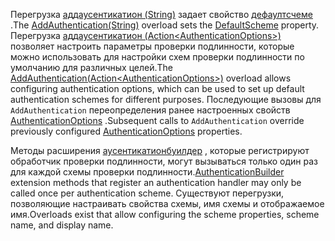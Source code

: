 <!--Don't update this for 2.2, use the 2.2 version -->
<span data-ttu-id="470f7-101">Перегрузка [аддаусентикатион (String)](/dotnet/api/microsoft.extensions.dependencyinjection.authenticationservicecollectionextensions.addauthentication#Microsoft_Extensions_DependencyInjection_AuthenticationServiceCollectionExtensions_AddAuthentication_Microsoft_Extensions_DependencyInjection_IServiceCollection_System_String_) задает свойство [дефаултсчеме](/dotnet/api/microsoft.aspnetcore.authentication.authenticationoptions.defaultscheme) .</span><span class="sxs-lookup"><span data-stu-id="470f7-101">The [AddAuthentication(String)](/dotnet/api/microsoft.extensions.dependencyinjection.authenticationservicecollectionextensions.addauthentication#Microsoft_Extensions_DependencyInjection_AuthenticationServiceCollectionExtensions_AddAuthentication_Microsoft_Extensions_DependencyInjection_IServiceCollection_System_String_) overload sets the [DefaultScheme](/dotnet/api/microsoft.aspnetcore.authentication.authenticationoptions.defaultscheme) property.</span></span> <span data-ttu-id="470f7-102">Перегрузка [аддаусентикатион (Action&lt;AuthenticationOptions&gt;)](/dotnet/api/microsoft.extensions.dependencyinjection.authenticationservicecollectionextensions.addauthentication#Microsoft_Extensions_DependencyInjection_AuthenticationServiceCollectionExtensions_AddAuthentication_Microsoft_Extensions_DependencyInjection_IServiceCollection_System_Action_Microsoft_AspNetCore_Authentication_AuthenticationOptions__) позволяет настроить параметры проверки подлинности, которые можно использовать для настройки схем проверки подлинности по умолчанию для различных целей.</span><span class="sxs-lookup"><span data-stu-id="470f7-102">The [AddAuthentication(Action&lt;AuthenticationOptions&gt;)](/dotnet/api/microsoft.extensions.dependencyinjection.authenticationservicecollectionextensions.addauthentication#Microsoft_Extensions_DependencyInjection_AuthenticationServiceCollectionExtensions_AddAuthentication_Microsoft_Extensions_DependencyInjection_IServiceCollection_System_Action_Microsoft_AspNetCore_Authentication_AuthenticationOptions__) overload allows configuring authentication options, which can be used to set up default authentication schemes for different purposes.</span></span> <span data-ttu-id="470f7-103">Последующие вызовы для `AddAuthentication` переопределения ранее настроенных свойств [AuthenticationOptions](/dotnet/api/microsoft.aspnetcore.builder.authenticationoptions) .</span><span class="sxs-lookup"><span data-stu-id="470f7-103">Subsequent calls to `AddAuthentication` override previously configured [AuthenticationOptions](/dotnet/api/microsoft.aspnetcore.builder.authenticationoptions) properties.</span></span>

<span data-ttu-id="470f7-104">Методы расширения [аусентикатионбуилдер](/dotnet/api/microsoft.aspnetcore.authentication.authenticationbuilder) , которые регистрируют обработчик проверки подлинности, могут вызываться только один раз для каждой схемы проверки подлинности.</span><span class="sxs-lookup"><span data-stu-id="470f7-104">[AuthenticationBuilder](/dotnet/api/microsoft.aspnetcore.authentication.authenticationbuilder) extension methods that register an authentication handler may only be called once per authentication scheme.</span></span> <span data-ttu-id="470f7-105">Существуют перегрузки, позволяющие настраивать свойства схемы, имя схемы и отображаемое имя.</span><span class="sxs-lookup"><span data-stu-id="470f7-105">Overloads exist that allow configuring the scheme properties, scheme name, and display name.</span></span>
